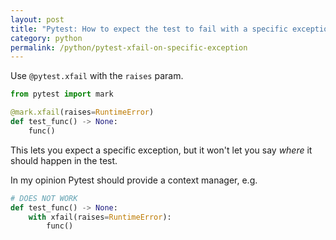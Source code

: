 ```yaml
---
layout: post
title: "Pytest: How to expect the test to fail with a specific exception?"
category: python
permalink: /python/pytest-xfail-on-specific-exception
---
```


Use `@pytest.xfail` with the `raises` param.

```python
from pytest import mark

@mark.xfail(raises=RuntimeError)
def test_func() -> None:
    func()
```

This lets you expect a specific exception, but it won't let you say _where_ it should happen in the test.

In my opinion Pytest should provide a context manager, e.g.

```python
# DOES NOT WORK
def test_func() -> None:
    with xfail(raises=RuntimeError):
        func()
```
